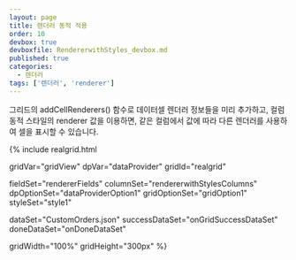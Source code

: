 ```yaml
---
layout: page
title: 렌더러 동적 적용
order: 10
devbox: true
devboxfile: RendererwithStyles_devbox.md
published: true
categories:
  - 렌더러
tags: ['렌더러', 'renderer']
---
```


그리드의 addCellRenderers() 함수로 데이터셀 렌더러 정보들을 미리 추가하고, 컬럼 동적 스타일의 renderer 값을 이용하면, 같은 컬럼에서 값에 따라 다른 렌더러를 사용하여 셀을 표시할 수 있습니다.

<script>
var onGridSuccessDataSet = function(data, textStatus, jqXHR) {
	dataProvider.setRows(data);
}

var onDoneDataSet = function() {
	gridView.setDisplayOptions({rowHeight:30});
	gridView.setFooter({visible: false});
}
</script>

{% include realgrid.html

  gridVar="gridView"
  dpVar="dataProvider"
  gridId="realgrid"

  fieldSet="rendererFields"
  columnSet="rendererwithStylesColumns"
  dpOptionSet="dataProviderOption1"
  gridOptionSet="gridOption1"
  styleSet="style1"

  dataSet="CustomOrders.json"
  successDataSet="onGridSuccessDataSet"  
  doneDataSet="onDoneDataSet"

  gridWidth="100%"
  gridHeight="300px" %}